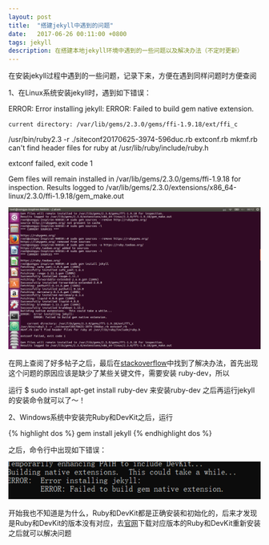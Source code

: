 ```yaml
---
layout: post
title:  "搭建jekyll中遇到的问题"
date:   2017-06-26 00:11:00 +0800
tags: jekyll
description: 在搭建本地jekyll环境中遇到的一些问题以及解决办法（不定时更新）
---
```


在安装jekyll过程中遇到的一些问题，记录下来，方便在遇到同样问题时方便查阅

1、在Linux系统安装jekyll时，遇到如下错误：

ERROR:  Error installing jekyll:
	ERROR: Failed to build gem native extension.

    current directory: /var/lib/gems/2.3.0/gems/ffi-1.9.18/ext/ffi_c
/usr/bin/ruby2.3 -r ./siteconf20170625-3974-596duc.rb extconf.rb
mkmf.rb can't find header files for ruby at /usr/lib/ruby/include/ruby.h

extconf failed, exit code 1

Gem files will remain installed in /var/lib/gems/2.3.0/gems/ffi-1.9.18 for inspection.
Results logged to /var/lib/gems/2.3.0/extensions/x86_64-linux/2.3.0/ffi-1.9.18/gem_make.out

![](/images/2017-06-26.png)

在网上查阅了好多帖子之后，最后在[stackoverflow][stackoverflow]中找到了解决办法，首先出现这个问题的原因应该是缺少了某些关键文件，需要安装 ruby-dev，所以

运行 $ sudo install apt-get install ruby-dev 来安装ruby-dev
之后再运行jekyll的安装命令就可以了～！


2、Windows系统中安装完Ruby和DevKit之后，运行

{% highlight dos %}
gem install jekyll
{% endhighlight dos %}

之后，命令行中出现如下错误：

![](/images/2018-06-18-1.png)

开始我也不知道是为什么，Ruby和DevKit都是正确安装和初始化的，后来才发现是Ruby和DevKit的版本没有对应，去[官网][ruby]下载对应版本的Ruby和DevKit重新安装之后就可以解决问题


[stackoverflow]:https://stackoverflow.com/
[ruby]:http://rubyinstaller.org/